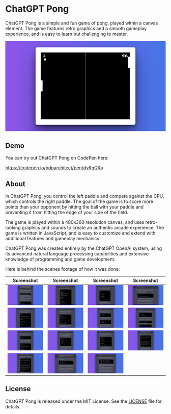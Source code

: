 # ChatGPT Pong

ChatGPT Pong is a simple and fun game of pong, played within a canvas element. The game features retro graphics and a smooth gameplay experience, and is easy to learn but challenging to master.

![](screenshot.png)

## Demo

You can try out ChatGPT Pong on CodePen here:

https://codepen.io/pdparchitect/pen/dyKgQRo

## About

In ChatGPT Pong, you control the left paddle and compete against the CPU, which controls the right paddle. The goal of the game is to score more points than your opponent by hitting the ball with your paddle and preventing it from hitting the edge of your side of the field.

The game is played within a 480x360 resolution canvas, and uses retro-looking graphics and sounds to create an authentic arcade experience. The game is written in JavaScript, and is easy to customize and extend with additional features and gameplay mechanics.

ChatGPT Pong was created entirely by the ChatGPT OpenAI system, using its advanced natural language processing capabilities and extensive knowledge of programming and game development.

Here is behind the scenes footage of how it was done:

| Screenshot | Screenshot | Screenshot | Screenshot |
|------------|------------|------------|------------|
| ![](01.png) | ![](02.png) | ![](03.png) | ![](04.png) |
| ![](05.png) | ![](06.png) | ![](07.png) | ![](08.png) |
| ![](09.png) | ![](10.png) | ![](11.png) | ![](12.png) |
| ![](13.png) | ![](14.png) | ![](15.png) |            |


## License

ChatGPT Pong is released under the MIT License. See the [LICENSE](LICENSE) file for details.
